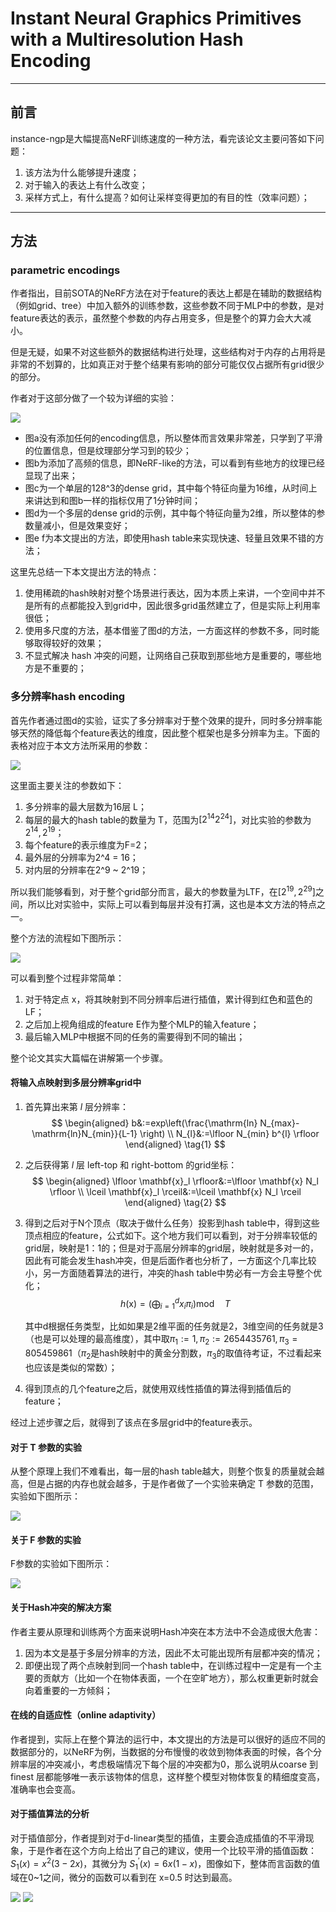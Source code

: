 # Instant Neural Graphics Primitives with a Multiresolution Hash Encoding

---

## 前言

instance-ngp是大幅提高NeRF训练速度的一种方法，看完该论文主要问答如下问题：
1. 该方法为什么能够提升速度；
2. 对于输入的表达上有什么改变；
3. 采样方式上，有什么提高？如何让采样变得更加的有目的性（效率问题）；


---

## 方法

### parametric encodings

作者指出，目前SOTA的NeRF方法在对于feature的表达上都是在辅助的数据结构（例如grid、tree）中加入额外的训练参数，这些参数不同于MLP中的参数，是对feature表达的表示，虽然整个参数的内存占用变多，但是整个的算力会大大减小。

但是无疑，如果不对这些额外的数据结构进行处理，这些结构对于内存的占用将是非常的不划算的，比如真正对于整个结果有影响的部分可能仅仅占据所有grid很少的部分。

作者对于这部分做了一个较为详细的实验：

<img src="./instance-ngp/1.png"/>

- 图a没有添加任何的encoding信息，所以整体而言效果非常差，只学到了平滑的位置信息，但是纹理部分学习到的较少；
- 图b为添加了高频的信息，即NeRF-like的方法，可以看到有些地方的纹理已经显现了出来；
- 图c为一个单层的128^3的dense grid，其中每个特征向量为16维，从时间上来讲达到和图b一样的指标仅用了1分钟时间；
- 图d为一个多层的dense grid的示例，其中每个特征向量为2维，所以整体的参数量减小，但是效果变好；
- 图e f为本文提出的方法，即使用hash table来实现快速、轻量且效果不错的方法；

这里先总结一下本文提出方法的特点：

1. 使用稀疏的hash映射对整个场景进行表达，因为本质上来讲，一个空间中并不是所有的点都能投入到grid中，因此很多grid虽然建立了，但是实际上利用率很低；
2. 使用多尺度的方法，基本借鉴了图d的方法，一方面这样的参数不多，同时能够取得较好的效果；
3. 不显式解决 hash 冲突的问题，让网络自己获取到那些地方是重要的，哪些地方是不重要的；



### 多分辨率hash encoding

首先作者通过图d的实验，证实了多分辨率对于整个效果的提升，同时多分辨率能够天然的降低每个feature表达的维度，因此整个框架也是多分辨率为主。下面的表格对应于本文方法所采用的参数：

<img src="instance-ngp/2.png">

这里面主要关注的参数如下：

1. 多分辨率的最大层数为16层 L；
2. 每层的最大的hash table的数量为 T，范围为$[2^{14}  2^{24}]$，对比实验的参数为$2^{14}, 2^{19}$；
3. 每个feature的表示维度为F=2；
4. 最外层的分辨率为2^4 = 16；
5. 对内层的分辨率在2^9 ~ 2^19；

所以我们能够看到，对于整个grid部分而言，最大的参数量为$\mathrm{LTF}$，在$[2^{19}, 2^{29}]$之间，所以比对实验中，实际上可以看到每层并没有打满，这也是本文方法的特点之一。

整个方法的流程如下图所示：

<img src="instance-ngp/3.png">

可以看到整个过程非常简单：

1. 对于特定点 x，将其映射到不同分辨率后进行插值，累计得到红色和蓝色的LF；
2. 之后加上视角组成的feature E作为整个MLP的输入feature；
3. 最后输入MLP中根据不同的任务的需要得到不同的输出；

整个论文其实大篇幅在讲解第一个步骤。



#### 将输入点映射到多层分辨率grid中

1. 首先算出来第  $l$ 层分辨率：
   $$
   \begin{aligned}
   b&:=exp\left(\frac{\mathrm{ln} N_{max}-\mathrm{ln}N_{min}}{L-1} \right) \\
   N_{l}&:=\lfloor N_{min} b^{l} \rfloor
   \end{aligned} \tag{1}
   $$
   

2. 之后获得第 $l$ 层 left-top 和 right-bottom 的grid坐标：
   $$
   \begin{aligned}
   \lfloor \mathbf{x}_l \rfloor&:=\lfloor \mathbf{x} N_l \rfloor \\
   \lceil \mathbf{x}_l \rceil&:=\lceil \mathbf{x} N_l \rceil
   \end{aligned} \tag{2}
   $$
   

3. 得到之后对于N个顶点（取决于做什么任务）投影到hash table中，得到这些顶点相应的feature，公式如下。这个地方我们可以看到，对于分辨率较低的grid层，映射是1：1的；但是对于高层分辨率的grid层，映射就是多对一的，因此有可能会发生hash冲突，但是后面作者也分析了，一方面这个几率比较小，另一方面随着算法的进行，冲突的hash table中势必有一方会主导整个优化；
   $$
   h(\mathrm{x})=\left(\bigoplus_{i=1}^{d}x_i\pi_i\right) \mathrm{mod} \quad T \tag{3}
   $$
   

   其中d根据任务类型，比如如果是2维平面的任务就是2，3维空间的任务就是3（也是可以处理的最高维度），其中取$\pi_1:=1, \pi_2:=2654435761, \pi_3=805459861$（$\pi_2$是hash映射中的黄金分割数，$\pi_3$的取值待考证，不过看起来也应该是类似的常数）；

4. 得到顶点的几个feature之后，就使用双线性插值的算法得到插值后的feature；

经过上述步骤之后，就得到了该点在多层grid中的feature表示。



#### 对于 T 参数的实验

从整个原理上我们不难看出，每一层的hash table越大，则整个恢复的质量就会越高，但是占据的内存也就会越多，于是作者做了一个实验来确定 T 参数的范围，实验如下图所示：

<img src="instance-ngp/4.png">



#### 关于 F 参数的实验

F参数的实验如下图所示：

<img src="instance-ngp/5.png">



#### 关于Hash冲突的解决方案

作者主要从原理和训练两个方面来说明Hash冲突在本方法中不会造成很大危害：

1. 因为本文是基于多层分辨率的方法，因此不太可能出现所有层都冲突的情况；
2. 即便出现了两个点映射到同一个hash table中，在训练过程中一定是有一个主要的贡献方（比如一个在物体表面，一个在空旷地方），那么权重更新时就会向着重要的一方倾斜；



#### 在线的自适应性（online adaptivity）

作者提到，实际上在整个算法的运行中，本文提出的方法是可以很好的适应不同的数据部分的，以NeRF为例，当数据的分布慢慢的收敛到物体表面的时候，各个分辨率层的冲突减小，考虑极端情况下每个层的冲突都为0，那么说明从coarse 到 finest 层都能够唯一表示该物体的信息，这样整个模型对物体恢复的精细度变高，准确率也会变高。



#### 对于插值算法的分析

对于插值部分，作者提到对于d-linear类型的插值，主要会造成插值的不平滑现象，于是作者在这个方向上给出了自己的建议，使用一个比较平滑的插值函数：$S_1(x)=x^{2}(3-2x)$，其微分为 $S_1^{\prime}(x)=6x(1-x)$，图像如下，整体而言函数的值域在0~1之间，微分的函数可以看到在 x=0.5 时达到最高。

<img src="instance-ngp/7.png">

<img src="instance-ngp/6.png">